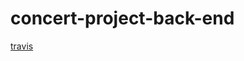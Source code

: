 # concert-project-back-end

[travis](https://travis-ci.com/lilliangales-401-advanced-javascript/concert-project-back-end)
